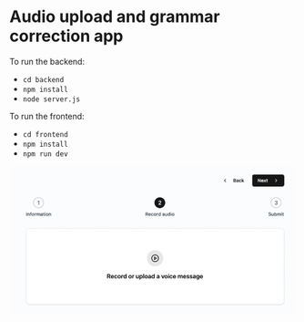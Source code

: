 # Audio upload and grammar correction app

To run the backend:

- `cd backend`
- `npm install`
- `node server.js`

To run the frontend:

- `cd frontend`
- `npm install`
- `npm run dev`

![screenshot](README-screenshot.png)
